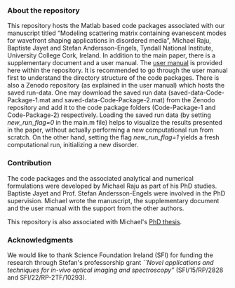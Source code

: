 ### About the repository
This repository hosts the Matlab based code packages associated with our manuscript titled “Modeling scattering matrix containing evanescent modes for 
wavefront shaping applications in disordered media”, Michael Raju, Baptiste Jayet and Stefan Andersson-Engels, Tyndall National Institute, University College Cork, Ireland.
 In addition to the main paper, there is a supplementary 
document and a user manual. The [user manual](/User_manual.pdf)
 is provided here within the repository. It is recommended to go through the user manual first to understand the directory 
structure of the code packages. There is also a Zenodo repository (as explained in the user manual) which hosts the saved run-data. One may download the saved
run data (saved-data-Code-Package-1.mat and saved-data-Code-Package-2.mat) from 
the Zenodo repository and add it to the code package folders (Code-Package-1 and Code-Package-2) respectively. Loading the saved run data
(by setting *new\_run\_flag=0* in the main.m file) 
helps to visualize the results presented in the paper, without actually performing a new computational run from scratch. On the other hand, setting the flag 
*new\_run\_flag=1* yields a fresh computational run, initializing a new disorder.  

### Contribution
The code packages and the associated analytical and numerical formulations were developed by Michael Raju as part of his PhD studies.
Baptiste Jayet and Prof. Stefan Andersson-Engels were involved in the PhD supervision. 
Michael wrote the manuscript, the supplementary document and the user manual with the support from the other authors. 

This repository is also associated with Michael's [PhD thesis](https://hdl.handle.net/10468/14107).

### Acknowledgments
We would like to thank Science Foundation Ireland (SFI) for funding the research through Stefan's professorship grant *``Novel applications and techniques for in-vivo
optical imaging and spectroscopy”* (SFI/15/RP/2828 and SFI/22/RP-2TF/10293).
